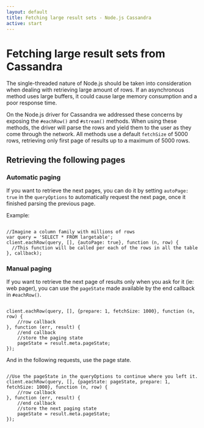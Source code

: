 ```yaml
---
layout: default
title: Fetching large result sets - Node.js Cassandra
active: start
---
```



# Fetching large result sets from Cassandra

The single-threaded nature of Node.js should be taken into consideration when dealing with retrieving large amount of rows.
 If an asynchronous method uses large buffers, it could cause large memory consumption and a poor response time.
 
On the Node.js driver for Cassandra we addressed these concerns by exposing the `#eachRow()` and `#stream()` methods.
 When using these methods, the driver will parse the rows and yield them to the user as they come through the network.
 All methods use a default `fetchSize` of 5000 rows, retrieving only first page of results up to a maximum of 5000 rows.

## Retrieving the following pages

### Automatic paging

If you want to retrieve the next pages, you can do it by setting `autoPage: true` in the `queryOptions` to automatically request the next page,
 once it finished parsing the previous page.

Example:
<pre><code class="javascript">
//Imagine a column family with millions of rows
var query = 'SELECT * FROM largetable';
client.eachRow(query, [], {autoPage: true}, function (n, row) {
  //This function will be called per each of the rows in all the table  
}, callback);
</code></pre>

### Manual paging

If you want to retrieve the next page of results only when you ask for it (ie: web pager), you can use the `pageState` 
 made available by the end callback in `#eachRow()`. 

<pre><code class="javascript">
client.eachRow(query, [], {prepare: 1, fetchSize: 1000}, function (n, row) {
    //row callback
}, function (err, result) {
    //end callback
    //store the paging state
    pageState = result.meta.pageState;
});
</code></pre>

And in the following requests, use the page state.

<pre><code class="javascript">
//Use the pageState in the queryOptions to continue where you left it.
client.eachRow(query, [], {pageState: pageState, prepare: 1, fetchSize: 1000}, function (n, row) {
    //row callback
}, function (err, result) {
    //end callback
    //store the next paging state
    pageState = result.meta.pageState;
});
</code></pre>